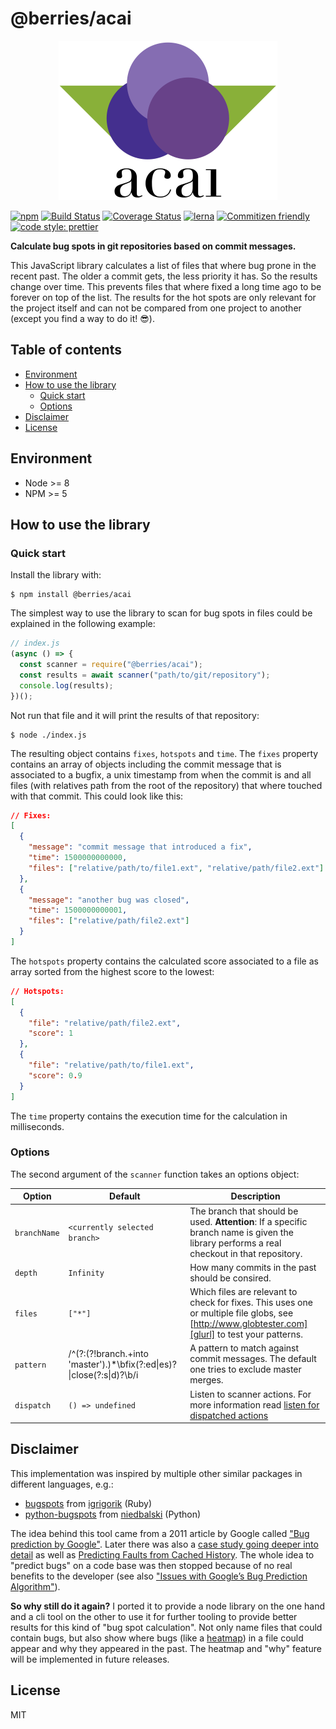 # @berries/acai

<p align="center">
    <img
        src="https://raw.githubusercontent.com/MartinHelmut/berries/master/packages/acai/logo.svg?sanitize=true"
        width="350"
        height="255"
        alt="Berries acai logo with three berries and two leafs."
    />
</p>

[![npm][npmimg]][npmurl]
[![Build Status][bsurl]][bsimg]
[![Coverage Status][csimg]][csurl]
[![lerna][lnimg]][lnurl]
[![Commitizen friendly][cfimg]][cfurl]
[![code style: prettier][ptimg]][pturl]

**Calculate bug spots in git repositories based on commit messages.**

This JavaScript library calculates a list of files that where bug prone in the recent past. The older a commit gets, the less priority it has. So the results change over time. This prevents files that where fixed a long time ago to be forever on top of the list. The results for the hot spots are only relevant for the project itself and can not be compared from one project to another (except you find a way to do it! 😎).

## Table of contents

- [Environment](#environment)
- [How to use the library](#how-to-use-the-library)
  - [Quick start](#quick-start)
  - [Options](#options)
- [Disclaimer](#disclaimer)
- [License](#license)

## Environment

- Node >= 8
- NPM >= 5

## How to use the library

### Quick start

Install the library with:

```shell
$ npm install @berries/acai
```

The simplest way to use the library to scan for bug spots in files could be explained in the following example:

```javascript
// index.js
(async () => {
  const scanner = require("@berries/acai");
  const results = await scanner("path/to/git/repository");
  console.log(results);
})();
```

Not run that file and it will print the results of that repository:

```shell
$ node ./index.js
```

The resulting object contains `fixes`, `hotspots` and `time`. The `fixes` property contains an array of objects including the commit message that is associated to a bugfix, a unix timestamp from when the commit is and all files (with relatives path from the root of the repository) that where touched with that commit. This could look like this:

```json
// Fixes:
[
  {
    "message": "commit message that introduced a fix",
    "time": 1500000000000,
    "files": ["relative/path/to/file1.ext", "relative/path/file2.ext"]
  },
  {
    "message": "another bug was closed",
    "time": 1500000000001,
    "files": ["relative/path/file2.ext"]
  }
]
```

The `hotspots` property contains the calculated score associated to a file as array sorted from the highest score to the lowest:

```json
// Hotspots:
[
  {
    "file": "relative/path/file2.ext",
    "score": 1
  },
  {
    "file": "relative/path/to/file1.ext",
    "score": 0.9
  }
]
```

The `time` property contains the execution time for the calculation in milliseconds.

### Options

The second argument of the `scanner` function takes an options object:

| Option       | Default                                                                            | Description                                                                                                                                      |
| ------------ | ---------------------------------------------------------------------------------- | ------------------------------------------------------------------------------------------------------------------------------------------------ |
| `branchName` | `<currently selected branch>`                                                      | The branch that should be used. **Attention**: If a specific branch name is given the library performs a real checkout in that repository.       |
| `depth`      | `Infinity`                                                                         | How many commits in the past should be consired.                                                                                                 |
| `files`      | `["*"]`                                                                            | Which files are relevant to check for fixes. This uses one or multiple file globs, see [http://www.globtester.com][glurl] to test your patterns. |
| `pattern`    | /^(?:(?!branch.+into 'master').)\*\bfix(?:ed&#124;es)?&#124;close(?:s&#124;d)?\b/i | A pattern to match against commit messages. The default one tries to exclude master merges.                                                      |
| `dispatch`   | `() => undefined`                                                                  | Listen to scanner actions. For more information read [listen for dispatched actions](../../docs/acai/dispatch.md)                                |

## Disclaimer

This implementation was inspired by multiple other similar packages in different languages, e.g.:

- [bugspots][b1url] from [igrigorik][u1url] (Ruby)
- [python-bugspots][b2url] from [niedbalski][u2url] (Python)

The idea behind this tool came from a 2011 article by Google called ["Bug prediction by Google"][bpurl]. Later there was also a [case study going deeper into detail][cgurl] as well as [Predicting Faults from Cached History][pfurl]. The whole idea to "predict bugs" on a code base was then stopped because of no real benefits to the developer (see also ["Issues with Google’s Bug Prediction Algorithm"][biurl]).

**So why still do it again?** I ported it to provide a node library on the one hand and a cli tool on the other to use it for further tooling to provide better results for this kind of "bug spot calculation". Not only name files that could contain bugs, but also show where bugs (like a [heatmap][hmurl]) in a file could appear and why they appeared in the past. The heatmap and "why" feature will be implemented in future releases.

## License

MIT

[npmurl]: https://www.npmjs.com/package/@berries/acai
[npmimg]: https://img.shields.io/npm/v/@berries/acai.svg
[bsurl]: https://travis-ci.org/MartinHelmut/berries.svg?branch=master
[bsimg]: https://travis-ci.org/MartinHelmut/berries
[csimg]: https://coveralls.io/repos/github/MartinHelmut/berries/badge.svg?branch=master
[csurl]: https://coveralls.io/github/MartinHelmut/berries?branch=master
[lnurl]: https://lernajs.io/
[lnimg]: https://img.shields.io/badge/maintained%20with-lerna-cc00ff.svg
[cfimg]: https://img.shields.io/badge/commitizen-friendly-brightgreen.svg
[cfurl]: http://commitizen.github.io/cz-cli/
[ptimg]: https://img.shields.io/badge/code_style-prettier-ff69b4.svg
[pturl]: https://github.com/prettier/prettier
[glurl]: http://www.globtester.com/
[bpurl]: http://google-engtools.blogspot.de/2011/12/bug-prediction-at-google.html
[cgurl]: https://static.googleusercontent.com/media/research.google.com/en/us/pubs/archive/41145.pdf
[pfurl]: http://groups.csail.mit.edu/pag/pubs/predict-faults-icse2007.pdf
[biurl]: http://www.boyter.org/2015/07/issues-googles-bug-prediction-algorithm/
[b1url]: https://github.com/igrigorik/bugspots
[u1url]: https://github.com/igrigorik
[b2url]: https://github.com/niedbalski/python-bugspots
[u2url]: https://github.com/niedbalski
[hmurl]: https://en.wikipedia.org/wiki/Heat_map
